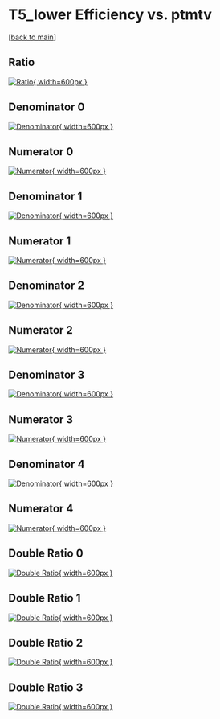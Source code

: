 # T5_lower Efficiency vs. ptmtv

[[back to main](./)]



## Ratio

[![Ratio](../mtv/var/T5_lower_base_0_1_eff_ptmtv.png){ width=600px }](../mtv/var/T5_lower_base_0_1_eff_ptmtv.pdf)

## Denominator 0

[![Denominator](../mtv/den/T5_lower_base_0_1_eff_ptmtv_den0.png){ width=600px }](../mtv/den/T5_lower_base_0_1_eff_ptmtv_den0.pdf)

## Numerator 0

[![Numerator](../mtv/num/T5_lower_base_0_1_eff_ptmtv_num0.png){ width=600px }](../mtv/num/T5_lower_base_0_1_eff_ptmtv_num0.pdf)

## Denominator 1

[![Denominator](../mtv/den/T5_lower_base_0_1_eff_ptmtv_den1.png){ width=600px }](../mtv/den/T5_lower_base_0_1_eff_ptmtv_den1.pdf)

## Numerator 1

[![Numerator](../mtv/num/T5_lower_base_0_1_eff_ptmtv_num1.png){ width=600px }](../mtv/num/T5_lower_base_0_1_eff_ptmtv_num1.pdf)

## Denominator 2

[![Denominator](../mtv/den/T5_lower_base_0_1_eff_ptmtv_den2.png){ width=600px }](../mtv/den/T5_lower_base_0_1_eff_ptmtv_den2.pdf)

## Numerator 2

[![Numerator](../mtv/num/T5_lower_base_0_1_eff_ptmtv_num2.png){ width=600px }](../mtv/num/T5_lower_base_0_1_eff_ptmtv_num2.pdf)

## Denominator 3

[![Denominator](../mtv/den/T5_lower_base_0_1_eff_ptmtv_den3.png){ width=600px }](../mtv/den/T5_lower_base_0_1_eff_ptmtv_den3.pdf)

## Numerator 3

[![Numerator](../mtv/num/T5_lower_base_0_1_eff_ptmtv_num3.png){ width=600px }](../mtv/num/T5_lower_base_0_1_eff_ptmtv_num3.pdf)

## Denominator 4

[![Denominator](../mtv/den/T5_lower_base_0_1_eff_ptmtv_den4.png){ width=600px }](../mtv/den/T5_lower_base_0_1_eff_ptmtv_den4.pdf)

## Numerator 4

[![Numerator](../mtv/num/T5_lower_base_0_1_eff_ptmtv_num4.png){ width=600px }](../mtv/num/T5_lower_base_0_1_eff_ptmtv_num4.pdf)

## Double Ratio 0

[![Double Ratio](../mtv/ratio/T5_lower_base_0_1_eff_ptmtv_ratio0.png){ width=600px }](../mtv/ratio/T5_lower_base_0_1_eff_ptmtv_ratio0.pdf)

## Double Ratio 1

[![Double Ratio](../mtv/ratio/T5_lower_base_0_1_eff_ptmtv_ratio1.png){ width=600px }](../mtv/ratio/T5_lower_base_0_1_eff_ptmtv_ratio1.pdf)

## Double Ratio 2

[![Double Ratio](../mtv/ratio/T5_lower_base_0_1_eff_ptmtv_ratio2.png){ width=600px }](../mtv/ratio/T5_lower_base_0_1_eff_ptmtv_ratio2.pdf)

## Double Ratio 3

[![Double Ratio](../mtv/ratio/T5_lower_base_0_1_eff_ptmtv_ratio3.png){ width=600px }](../mtv/ratio/T5_lower_base_0_1_eff_ptmtv_ratio3.pdf)


